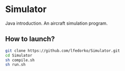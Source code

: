 # Simulator
Java introduction. An aircraft simulation program.
## How to launch?  

```sh
git clone https://github.com/lfedorko/Simulator.git 
cd Simulator
sh compile.sh 
sh run.sh 
```
